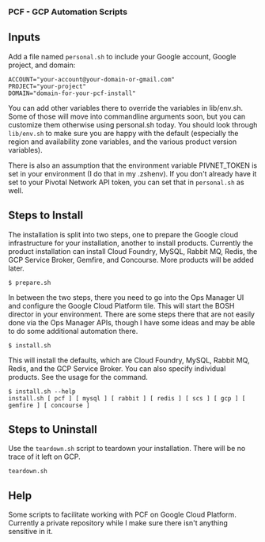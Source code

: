 ### PCF - GCP Automation Scripts

## Inputs

Add a file named `personal.sh` to include your Google account, Google project, and domain:

```
ACCOUNT="your-account@your-domain-or-gmail.com"
PROJECT="your-project"
DOMAIN="domain-for-your-pcf-install"
```

You can add other variables there to override the variables in lib/env.sh. Some of those will move into commandline arguments soon,
but you can customize them otherwise using personal.sh today. You should look through `lib/env.sh` to make sure you are happy with the
default (especially the region and availability zone variables, and the various product version variables).

There is also an assumption that the environment variable PIVNET_TOKEN is set in your environment (I do that in my .zshenv). If you
don't already have it set to your Pivotal Network API token, you can set that in `personal.sh` as well.

## Steps to Install

The installation is split into two steps, one to prepare the Google cloud infrastructure for your installation, another to install products.
Currently the product installation can install Cloud Foundry, MySQL, Rabbit MQ, Redis, the GCP Service Broker, Gemfire, and Concourse. More products
will be added later.

```
$ prepare.sh
```

In between the two steps, there you need to go into the Ops Manager UI and configure the Google Cloud Platform tile. This will start the BOSH
director in your environment.  There are some steps there that are not easily done via the Ops Manager APIs, though I have some ideas and may
be able to do some additional automation there.

```
$ install.sh
```

This will install the defaults, which are Cloud Foundry, MySQL, Rabbit MQ, Redis, and the GCP Service Broker. You can also specify individual
products. See the usage for the command.

```
$ install.sh --help
install.sh [ pcf ] [ mysql ] [ rabbit ] [ redis ] [ scs ] [ gcp ] [ gemfire ] [ concourse ]
```

## Steps to Uninstall

Use the `teardown.sh` script to teardown your installation. There will be no trace of it left on GCP.

```
teardown.sh
```

## Help

Some scripts to facilitate working with PCF on Google Cloud Platform.
Currently a private repository while I make sure there isn't anything sensitive in it.
